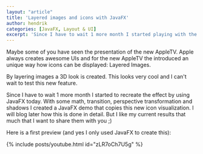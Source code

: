 ```yaml
---
layout: "article"
title: 'Layered images and icons with JavaFX'
author: hendrik
categories: [JavaFX, Layout & UI]
excerpt: 'Since I have to wait 1 more month I started playing with the new layered icons on the AppleTV I recreated the effect by using JavaFX today.'
---
```

Maybe some of you have seen the presentation of the new AppleTV. Apple always creates awesome UIs and for the new AppleTV the introduced an unique way how icons can be displayed: Layered Images.

By layering images a 3D look is created. This looks very cool and I can't wait to test this new feature.

Since I have to wait 1 more month I started to recreate the effect by using JavaFX today. With some math, transition, perspective transformation and shadows I created a JavaFX demo that copies this new icon visualization. I will blog later how this is done in detail. But I like my current results that much that I want to share them with you ;)

Here is a first preview (and yes I only used JavaFX to create this):

{% include posts/youtube.html id="zLR7oCh7U5g" %}
